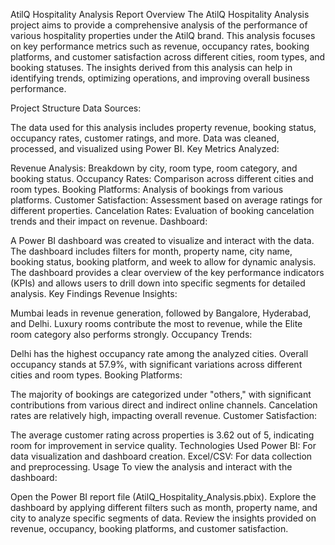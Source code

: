 AtilQ Hospitality Analysis Report
Overview
The AtilQ Hospitality Analysis project aims to provide a comprehensive analysis of the performance of various hospitality properties under the AtilQ brand. This analysis focuses on key performance metrics such as revenue, occupancy rates, booking platforms, and customer satisfaction across different cities, room types, and booking statuses. The insights derived from this analysis can help in identifying trends, optimizing operations, and improving overall business performance.

Project Structure
Data Sources:

The data used for this analysis includes property revenue, booking status, occupancy rates, customer ratings, and more.
Data was cleaned, processed, and visualized using Power BI.
Key Metrics Analyzed:

Revenue Analysis: Breakdown by city, room type, room category, and booking status.
Occupancy Rates: Comparison across different cities and room types.
Booking Platforms: Analysis of bookings from various platforms.
Customer Satisfaction: Assessment based on average ratings for different properties.
Cancelation Rates: Evaluation of booking cancelation trends and their impact on revenue.
Dashboard:

A Power BI dashboard was created to visualize and interact with the data. The dashboard includes filters for month, property name, city name, booking status, booking platform, and week to allow for dynamic analysis.
The dashboard provides a clear overview of the key performance indicators (KPIs) and allows users to drill down into specific segments for detailed analysis.
Key Findings
Revenue Insights:

Mumbai leads in revenue generation, followed by Bangalore, Hyderabad, and Delhi.
Luxury rooms contribute the most to revenue, while the Elite room category also performs strongly.
Occupancy Trends:

Delhi has the highest occupancy rate among the analyzed cities.
Overall occupancy stands at 57.9%, with significant variations across different cities and room types.
Booking Platforms:

The majority of bookings are categorized under "others," with significant contributions from various direct and indirect online channels.
Cancelation rates are relatively high, impacting overall revenue.
Customer Satisfaction:

The average customer rating across properties is 3.62 out of 5, indicating room for improvement in service quality.
Technologies Used
Power BI: For data visualization and dashboard creation.
Excel/CSV: For data collection and preprocessing.
Usage
To view the analysis and interact with the dashboard:

Open the Power BI report file (AtilQ_Hospitality_Analysis.pbix).
Explore the dashboard by applying different filters such as month, property name, and city to analyze specific segments of data.
Review the insights provided on revenue, occupancy, booking platforms, and customer satisfaction.
